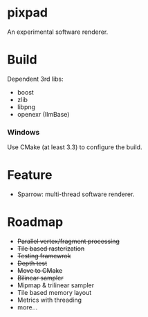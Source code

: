 pixpad
======
An experimental software renderer.

Build
=====
Dependent 3rd libs:
* boost
* zlib
* libpng
* openexr (IlmBase)

### Windows
Use CMake (at least 3.3) to configure the build.

Feature
====
- Sparrow: multi-thread software renderer.

Roadmap
====

- ~~Parallel vertex/fragment processing~~
- ~~Tile based rasterization~~
- ~~Testing framewrok~~
- ~~Depth test~~
- ~~Move to CMake~~
- ~~Bilinear sampler~~
- Mipmap & trilinear sampler
- Tile based memory layout
- Metrics with threading
- more...
